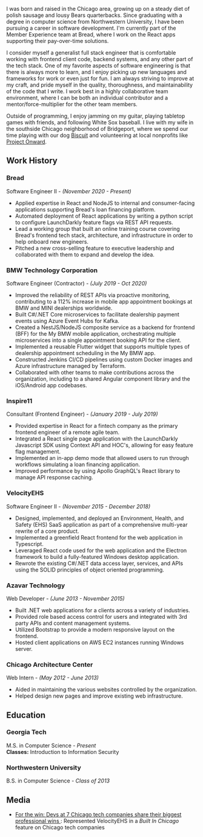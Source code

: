 I was born and raised in the Chicago area, growing up on a steady diet of polish sausage and lousy Bears quarterbacks. Since graduating with a degree in computer science from Northwestern University, I have been pursuing a career in software development. I'm currently part of the Member Experience team at Bread, where I work on the React apps supporting their pay-over-time solutions.

I consider myself a generalist full stack engineer that is comfortable working with frontend client code, backend systems, and any other part of the tech stack. One of my favorite aspects of software engineering is that there is always more to learn, and I enjoy picking up new languages and frameworks for work or even just for fun. I am always striving to improve at my craft, and pride myself in the quality, thoroughness, and maintainability of the code that I write. I work best in a highly collaborative team environment, where I can be both an individual contributor and a mentor/force-multiplier for the other team members.

Outside of programming, I enjoy jamming on my guitar, playing tabletop games with friends, and following White Sox baseball. I live with my wife in the southside Chicago neighborhood of Bridgeport, where we spend our time playing with our dog [Biscuit](https://www.instagram.com/kingbiscuitthecorgi/) and volunteering at local nonprofits like [Project Onward](https://www.projectonward.org/).

## Work History

### Bread

Software Engineer II - _(November 2020 - Present)_

- Applied expertise in React and NodeJS to internal and consumer-facing applications supporting Bread's loan financing platform.
- Automated deployment of React applications by writing a python script to configure LaunchDarkly feature flags via REST API requests.
- Lead a working group that built an online training course covering Bread's frontend tech stack, architecture, and infrastructure in order to help onboard new engineers.
- Pitched a new cross-selling feature to executive leadership and collaborated with them to expand and develop the idea.

### BMW Technology Corporation

Software Engineer (Contractor) - _(July 2019 - Oct 2020)_

- Improved the reliability of REST APIs via proactive monitoring, contributing to a 112% increase in mobile app appointment bookings at BMW and MINI dealerships worldwide.
- Built C#/.NET Core microservices to facilitate dealership payment events using Azure Event Hubs for Kafka.
- Created a NestJS/NodeJS composite service as a backend for frontend (BFF) for the My BMW mobile application, orchestrating multiple microservices into a single appointment booking API for the client.
- Implemented a reusable Flutter widget that supports multiple types of dealership appointment scheduling in the My BMW app.
- Constructed Jenkins CI/CD pipelines using custom Docker images and Azure infrastructure managed by Terraform.
- Collaborated with other teams to make contributions across the organization, including to a shared Angular component library and the iOS/Android app codebases.

### Inspire11

Consultant (Frontend Engineer) - _(January 2019 - July 2019)_

- Provided expertise in React for a fintech company as the primary frontend engineer of a remote agile team.
- Integrated a React single page application with the LaunchDarkly Javascript SDK using Context API and HOC's, allowing for easy feature flag management.
- Implemented an in-app demo mode that allowed users to run through workflows simulating a loan financing application.
- Improved performance by using Apollo GraphQL's React library to manage API response caching.

### VelocityEHS

Software Engineer II - _(November 2015 - December 2018)_

- Designed, implemented, and deployed an Environment, Health, and Safety (EHS) SaaS application as part of a comprehensive multi-year rewrite of a core product.
- Implemented a greenfield React frontend for the web application in Typescript.
- Leveraged React code used for the web application and the Electron framework to build a fully-featured Windows desktop application.
- Rewrote the existing C#/.NET data access layer, services, and APIs using the SOLID principles of object oriented programming.

### Azavar Technology

Web Developer - _(June 2013 - November 2015)_

- Built .NET web applications for a clients across a variety of industries.
- Provided role based access control for users and integrated with 3rd party APIs and content management systems.
- Utilized Bootstrap to provide a modern responsive layout on the frontend.
- Hosted client applications on AWS EC2 instances running Windows server.

### Chicago Architecture Center

Web Intern - _(May 2012 - June 2013)_

- Aided in maintaining the various websites controlled by the organization.
- Helped design new pages and improve existing web infrastructure.

## Education

### Georgia Tech

M.S. in Computer Science - _Present_ <br/>
**Classes:** Introduction to Information Security

### Northwestern University

B.S. in Computer Science - _Class of 2013_

## Media

- [For the win: Devs at 7 Chicago tech companies share their biggest professional wins ](https://www.thecut.com/article/benjamin-mckenzie-crypto-profile.html?utm_source=pocket-newtab): Represented VelocityEHS in a _Built In Chicago_ feature on Chicago tech companies
